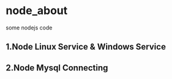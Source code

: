 # node_about
some nodejs code

## 1.Node Linux Service & Windows Service

## 2.Node Mysql Connecting
